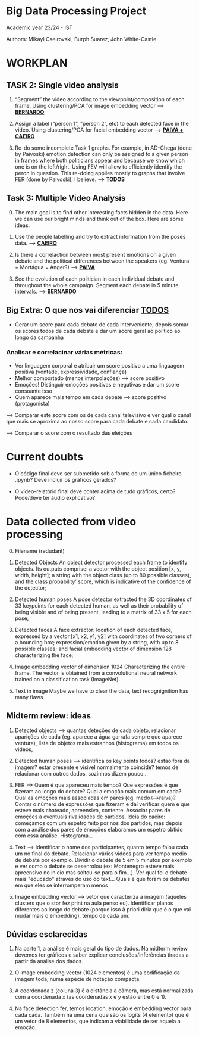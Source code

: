 # Big Data Processing Project 
Academic year 23/24 - IST

Authors: Mikayl Caeirovski, Burph Suarez, John White-Castle


# WORKPLAN

## TASK 2: Single video analysis

1. “Segment” the video according to the viewpoint/composition of each frame. Using clustering/PCA for image embedding vector --> <u>__BERNARDO__</u>

2. Assign a label (“person 1”, “person 2”, etc) to each detected face in the video. Using clustering/PCA for facial embedding vector --> <u>__PAIVA + CAEIRO__</u>

3. Re-do some incomplete Task 1 graphs. For example, in AD-Chega (done by Paivoski) emotion detection can only be assigned to a given person in frames where both politicians appear and because we know which one is on the left/right. Using FEV will allow to efficiently identify the peron in question. This re-doing applies mostly to graphs that involve FER (done by Paivoski), I believe. --> <u>__TODOS__</u>


##  Task 3: Multiple Video Analysis 

0. The main goal is to find other interesting facts hidden in the data. Here we can use our bright minds and think out of the box. Here are some ideas.

1. Use the people labelling and try to extract information from the poses data. --> <u>__CAEIRO__</u>

2. Is there a correlaction between most present emotions on a given debate and the political differences between the speakers (eg. Ventura + Mortágua = Anger?) --> <u>__PAIVA__</u>

3. See the evolution of each politician in each individual debate and throughout the whole campaign. Segment each debate in 5 minute intervals. --> <u>__BERNARDO__</u>



## Big Extra: O que nos vai diferenciar <u>__TODOS__</u>

- Gerar um score para cada debate de cada interveniente, depois somar os scores todos de cada debate e dar um score geral ao político ao longo da campanha

### Analisar e correlacinar várias métricas:

- Ver linguagem corporal e atribuir um score positivo a uma linguagem positiva (vontade, expressividade, confiança)
- Melhor comportado (menos interpolações) --> score positivo 
- Emoções! Distinguir emoções positivas e negativas e dar um score consoante isso
- Quem aparece mais tempo em cada debate --> score positivo (protagonista)


--> Comparar este score com os de cada canal televisivo e ver qual o canal que mais se aproxima ao nosso score para cada debate e cada candidato.

--> Comparar o score com o resultado das eleições 





# Current doubts

- O código final deve ser submetido sob a forma de um único ficheiro .ipynb? Deve incluir os gráficos gerados?

- O vídeo-relatório final deve conter acima de tudo gráficos, certo? Pode/deve ter áudio explicativo? 



# Data collected from video processing
0. Filename (redudant)

1. Detected Objects 
An object detector processed each frame to identify objects. Its outputs comprise: a vector with the object position [x, y, width, height]; a string with the object class (up to 80 possible classes), and the class probability’ score, which is indicative of the confidence of the detector;

2. Detected human poses 
A pose detector extracted the 3D coordinates of 33 keypoints for each detected human, as well as their probability of being visible and of being present, leading to a matrix of 33 x 5 for each pose;

3. Detected faces 
A face extractor: location of each detected face, expressed by a vector [x1, x2, y1, y2] with coordinates of two corners of a bounding box; expression/emotion given by a string, with up to 8 possible classes; and facial embedding vector of dimension 128 characterizing the face;

4. Image embedding vector of dimension 1024 
Characterizing the entire frame. The vector is obtained from a convolutional neural network trained on a classification task (ImageNet).

5. Text in image
Maybe we have to clear the data, text recognignition has many flaws



## Midterm review: ideas

1. Detected objects 
—> quantas deteções de cada objeto, relacionar aparições de cada (eg. aparece a água garrafa sempre que aparece ventura), lista de objetos mais estranhos (histograma) em todos os videos, 

2. ⁠Detected human poses
 —> identifica os key points todos? estao fora da imagem? estar presente e visivel normalmente coincide? temos de relacionar com outros dados, sozinhos dizem pouco...

3. FER 
—> Quem é que apareceu mais tempo? Que expressões é que fizeram ao longo do debate? Qual a emoção mais comum em cada? Qual as emoções mais associadas em pares (eg. medo<-->raiva)? Contar o número de expressões que fizeram e daí verificar quem é que esteve mais chateado, apreensivo, contente. Associar pares de emoções a eventuais rivalidades de partidos. Ideia do caeiro: começamos com um espetro feito por nos dos partidos, mas depois com a análise dos pares de emoções elaboramos um espetro obtido com essa análise. Histograma...

4. ⁠Text 
—> Identificar o nome dos participantes, quanto tempo falou cada um no final do debate. Relacionar vários videos para ver tempo medio de debate por exemplo. Dividir o debate de 5 em 5 minutos por exemplo e ver como o debate se desenrolou (ex: Montenegro esteve mais apreensivo no inicio mas soltou-se para o fim...). Ver qual foi o debate mais "educado" através do uso do text... Quais é que foram os debates em que eles se interromperam menos

5. ⁠Image embedding vector —> vetor que caracteriza a imagem (aqueles clusters que o stor fez print na aula penso eu). Identificar planos diferentes ao longo do debate (porque isso à priori diria que é o que vai mudar mais o embedding), tempo de cada um.



## Dúvidas esclarecidas

1. Na parte 1, a análise é mais geral do tipo de dados. Na midterm review devemos ter gráficos e saber explicar conclusões/inferências tiradas a partir da análise dos dados.

2. O image embedding vector (1024 elementos) é uma codificação da imagem toda, numa espécie de notação compacta.

3. A coordenada z (coluna 3) é a distância à câmera, mas está normalizada com a coordenada x (as coordenadas x e y estão entre 0 e 1). 

4. Na face detection fer, temos location, emoção e embedding vector para cada cada. Também há uma cena que são os logits (4 elemento) que é um vetor de 8 elementos, que indicam a viabilidade de ser aquela a emoção.

